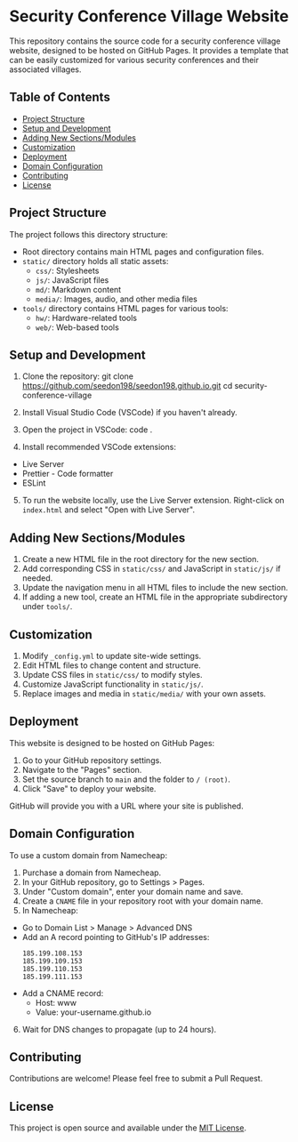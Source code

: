 # Security Conference Village Website

This repository contains the source code for a security conference village website, designed to be hosted on GitHub Pages. It provides a template that can be easily customized for various security conferences and their associated villages.

## Table of Contents

- [Project Structure](#project-structure)
- [Setup and Development](#setup-and-development)
- [Adding New Sections/Modules](#adding-new-sectionsmodules)
- [Customization](#customization)
- [Deployment](#deployment)
- [Domain Configuration](#domain-configuration)
- [Contributing](#contributing)
- [License](#license)

## Project Structure

The project follows this directory structure:
- Root directory contains main HTML pages and configuration files.
- `static/` directory holds all static assets:
  - `css/`: Stylesheets
  - `js/`: JavaScript files
  - `md/`: Markdown content
  - `media/`: Images, audio, and other media files
- `tools/` directory contains HTML pages for various tools:
  - `hw/`: Hardware-related tools
  - `web/`: Web-based tools

## Setup and Development

1. Clone the repository:
git clone https://github.com/seedon198/seedon198.github.io.git cd security-conference-village

2. Install Visual Studio Code (VSCode) if you haven't already.

3. Open the project in VSCode:
code .

4. Install recommended VSCode extensions:
- Live Server
- Prettier - Code formatter
- ESLint

5. To run the website locally, use the Live Server extension. Right-click on `index.html` and select "Open with Live Server".

## Adding New Sections/Modules

1. Create a new HTML file in the root directory for the new section.
2. Add corresponding CSS in `static/css/` and JavaScript in `static/js/` if needed.
3. Update the navigation menu in all HTML files to include the new section.
4. If adding a new tool, create an HTML file in the appropriate subdirectory under `tools/`.

## Customization

1. Modify `_config.yml` to update site-wide settings.
2. Edit HTML files to change content and structure.
3. Update CSS files in `static/css/` to modify styles.
4. Customize JavaScript functionality in `static/js/`.
5. Replace images and media in `static/media/` with your own assets.

## Deployment

This website is designed to be hosted on GitHub Pages:

1. Go to your GitHub repository settings.
2. Navigate to the "Pages" section.
3. Set the source branch to `main` and the folder to `/ (root)`.
4. Click "Save" to deploy your website.

GitHub will provide you with a URL where your site is published.

## Domain Configuration

To use a custom domain from Namecheap:

1. Purchase a domain from Namecheap.
2. In your GitHub repository, go to Settings > Pages.
3. Under "Custom domain", enter your domain name and save.
4. Create a `CNAME` file in your repository root with your domain name.
5. In Namecheap:
- Go to Domain List > Manage > Advanced DNS
- Add an A record pointing to GitHub's IP addresses:
  ```
  185.199.108.153
  185.199.109.153
  185.199.110.153
  185.199.111.153
  ```
- Add a CNAME record:
  - Host: www
  - Value: your-username.github.io
6. Wait for DNS changes to propagate (up to 24 hours).

## Contributing

Contributions are welcome! Please feel free to submit a Pull Request.

## License

This project is open source and available under the [MIT License](LICENSE).

